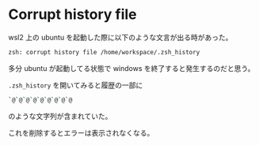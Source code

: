 # Corrupt history file

wsl2 上の ubuntu を起動した際に以下のような文言が出る時があった。

```zsh
zsh: corrupt history file /home/workspace/.zsh_history
```

多分 ubuntu が起動してる状態で windows を終了すると発生するのだと思う。

`.zsh_history` を開いてみると履歴の一部に

```zsh
`@`@`@`@`@`@`@`@`@
```

のような文字列が含まれていた。

これを削除するとエラーは表示されなくなる。
